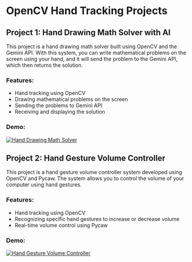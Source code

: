 
# OpenCV Hand Tracking Projects

## Project 1: Hand Drawing Math Solver with AI

This project is a hand drawing math solver built using OpenCV and the Gemini API. With this system, you can write mathematical problems on the screen using your hand, and it will send the problem to the Gemini API, which then returns the solution.

### Features:
- Hand tracking using OpenCV
- Drawing mathematical problems on the screen
- Sending the problems to Gemini API
- Receiving and displaying the solution

### Demo:
[![Hand Drawing Math Solver](http://img.youtube.com/vi/YOUR_VIDEO_ID1/0.jpg)](https://youtu.be/OCJ6JqEigGU)

## Project 2: Hand Gesture Volume Controller

This project is a hand gesture volume controller system developed using OpenCV and Pycaw. The system allows you to control the volume of your computer using hand gestures.

### Features:
- Hand tracking using OpenCV
- Recognizing specific hand gestures to increase or decrease volume
- Real-time volume control using Pycaw

### Demo:
[![Hand Gesture Volume Controller](http://img.youtube.com/vi/YOUR_VIDEO_ID2/0.jpg)](https://youtu.be/tAk_KTXQla4)

